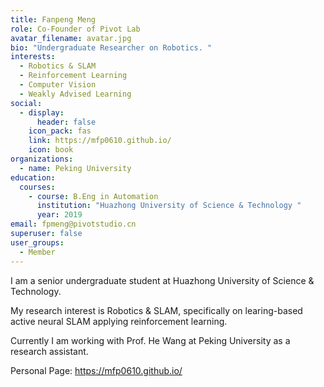 ```yaml
---
title: Fanpeng Meng
role: Co-Founder of Pivot Lab
avatar_filename: avatar.jpg
bio: "Undergraduate Researcher on Robotics. "
interests:
  - Robotics & SLAM
  - Reinforcement Learning
  - Computer Vision
  - Weakly Advised Learning
social:
  - display:
      header: false
    icon_pack: fas
    link: https://mfp0610.github.io/
    icon: book
organizations:
  - name: Peking University
education:
  courses:
    - course: B.Eng in Automation
      institution: "Huazhong University of Science & Technology "
      year: 2019
email: fpmeng@pivotstudio.cn
superuser: false
user_groups:
  - Member
---
```

I am a senior undergraduate student at Huazhong University of Science & Technology.

My research interest is Robotics & SLAM, specifically on learing-based active neural SLAM applying reinforcement learning.

Currently I am working with Prof. He Wang at Peking University as a research assistant.

Personal Page: https://mfp0610.github.io/